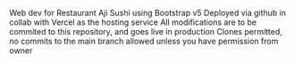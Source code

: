 Web dev for Restaurant Aji Sushi using Bootstrap v5
Deployed via github in collab with Vercel as the hosting service
All modifications are to be commited to this repository, and goes live in production 
Clones permitted, no commits to the main branch allowed unless you have permission from owner
